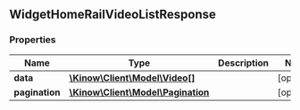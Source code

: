 ## WidgetHomeRailVideoListResponse

### Properties
Name | Type | Description | Notes
------------ | ------------- | ------------- | -------------
**data** | [**\Kinow\Client\Model\Video[]**](#Video) |  | [optional] 
**pagination** | [**\Kinow\Client\Model\Pagination**](#Pagination) |  | [optional] 


